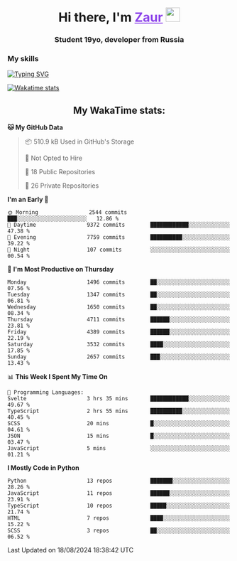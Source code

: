 <h1 align="center">
    Hi there, I'm 
    <a href="https://t.me/litera11yme" target="_blank" style="color: #8C43EA">Zaur</a>
    <img src="https://github.com/blackcater/blackcater/raw/main/images/Hi.gif" height="32">
</h1>

<h3 align="center">
    Student 19yo, developer from Russia
</h3>  

### **My skills**
[![Typing SVG](https://readme-typing-svg.herokuapp.com?font=Oxanium&duration=3000&pause=1500&color=8C43EA&height=30&lines=JavaScript/TypeScript:+React.js,+Next.js;HTML+(PUG),+CSS+(SCSS);Python:+FastAPI,+Flask,+Aiogram,+Telethon;SQL:+PostgreSQL,+SQLite)](https://git.io/typing-svg)

[![Wakatime stats](https://github-readme-stats.vercel.app/api/wakatime?username=skyguy&hide_title=true&show_icons=true&title_color=8C43EA&icon_color=BE57EA&bg_color=30,191919,341b56&text_color=B1B1B1&border_radius=10&hide_border=true)](https://github.com/anuraghazra/github-readme-stats)


<h2 align="center"> My WakaTime stats: </h2>

<!--START_SECTION:waka-->
**🐱 My GitHub Data** 

> 📦 510.9 kB Used in GitHub's Storage 
 > 
> 🚫 Not Opted to Hire
 > 
> 📜 18 Public Repositories 
 > 
> 🔑 26 Private Repositories 
 > 
**I'm an Early 🐤** 

```text
🌞 Morning                2544 commits        ███░░░░░░░░░░░░░░░░░░░░░░   12.86 % 
🌆 Daytime                9372 commits        ████████████░░░░░░░░░░░░░   47.38 % 
🌃 Evening                7759 commits        ██████████░░░░░░░░░░░░░░░   39.22 % 
🌙 Night                  107 commits         ░░░░░░░░░░░░░░░░░░░░░░░░░   00.54 % 
```
📅 **I'm Most Productive on Thursday** 

```text
Monday                   1496 commits        ██░░░░░░░░░░░░░░░░░░░░░░░   07.56 % 
Tuesday                  1347 commits        ██░░░░░░░░░░░░░░░░░░░░░░░   06.81 % 
Wednesday                1650 commits        ██░░░░░░░░░░░░░░░░░░░░░░░   08.34 % 
Thursday                 4711 commits        ██████░░░░░░░░░░░░░░░░░░░   23.81 % 
Friday                   4389 commits        ██████░░░░░░░░░░░░░░░░░░░   22.19 % 
Saturday                 3532 commits        ████░░░░░░░░░░░░░░░░░░░░░   17.85 % 
Sunday                   2657 commits        ███░░░░░░░░░░░░░░░░░░░░░░   13.43 % 
```


📊 **This Week I Spent My Time On** 

```text
💬 Programming Languages: 
Svelte                   3 hrs 35 mins       ████████████░░░░░░░░░░░░░   49.67 % 
TypeScript               2 hrs 55 mins       ██████████░░░░░░░░░░░░░░░   40.45 % 
SCSS                     20 mins             █░░░░░░░░░░░░░░░░░░░░░░░░   04.61 % 
JSON                     15 mins             █░░░░░░░░░░░░░░░░░░░░░░░░   03.47 % 
JavaScript               5 mins              ░░░░░░░░░░░░░░░░░░░░░░░░░   01.21 % 
```

**I Mostly Code in Python** 

```text
Python                   13 repos            ███████░░░░░░░░░░░░░░░░░░   28.26 % 
JavaScript               11 repos            ██████░░░░░░░░░░░░░░░░░░░   23.91 % 
TypeScript               10 repos            █████░░░░░░░░░░░░░░░░░░░░   21.74 % 
HTML                     7 repos             ████░░░░░░░░░░░░░░░░░░░░░   15.22 % 
SCSS                     3 repos             ██░░░░░░░░░░░░░░░░░░░░░░░   06.52 % 
```




 Last Updated on 18/08/2024 18:38:42 UTC
<!--END_SECTION:waka-->
